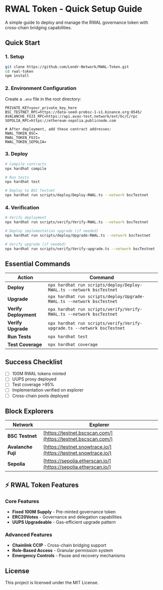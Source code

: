# RWAL Token - Quick Setup Guide

A simple guide to deploy and manage the RWAL governance token with cross-chain bridging capabilities.

## Quick Start

### 1. Setup

```bash
git clone https://github.com/Lendr-Network/RWAL-Token.git
cd rwal-token
npm install
```

### 2. Environment Configuration

Create a `.env` file in the root directory:

```env
PRIVATE_KEY=your_private_key_here
BSC_TESTNET_RPC=https://data-seed-prebsc-1-s1.binance.org:8545/
AVALANCHE_FUJI_RPC=https://api.avax-test.network/ext/bc/C/rpc
SEPOLIA_RPC=https://ethereum-sepolia.publicnode.com

# After deployment, add these contract addresses:
RWAL_TOKEN_BSC=
RWAL_TOKEN_FUJI=
RWAL_TOKEN_SEPOLIA=
```

### 3. Deploy

```bash
# Compile contracts
npx hardhat compile

# Run tests
npx hardhat test

# Deploy to BSC Testnet
npx hardhat run scripts/deploy/Deploy-RWAL.ts --network bscTestnet
```

### 4. Verification

```bash
# Verify deployment
npx hardhat run scripts/verify/Verify-RWAL.ts --network bscTestnet

# Deploy implementation upgrade (if needed)
npx hardhat run scripts/deploy/Upgrade-RWAL.ts --network bscTestnet

# Verify upgrade (if needed)
npx hardhat run scripts/verify/Verify-upgrade.ts --network bscTestnet
```

## Essential Commands

| Action | Command |
|--------|---------|
| **Deploy** | `npx hardhat run scripts/deploy/Deploy-RWAL.ts --network bscTestnet` |
| **Upgrade** | `npx hardhat run scripts/deploy/Upgrade-RWAL.ts --network bscTestnet` |
| **Verify Deployment** | `npx hardhat run scripts/verify/Verify-RWAL.ts --network bscTestnet` |
| **Verify Upgrade** | `npx hardhat run scripts/verify/Verify-upgrade.ts --network bscTestnet` |
| **Run Tests** | `npx hardhat test` |
| **Test Coverage** | `npx hardhat coverage` |

## Success Checklist

- [ ] 100M RWAL tokens minted
- [ ] UUPS proxy deployed
- [ ] Test coverage >95%
- [ ] Implementation verified on explorer
- [ ] Cross-chain pools deployed

## Block Explorers

| Network | Explorer |
|---------|----------|
| **BSC Testnet** | [https://testnet.bscscan.com/](https://testnet.bscscan.com/) |
| **Avalanche Fuji** | [https://testnet.snowtrace.io/](https://testnet.snowtrace.io/) |
| **Sepolia** | [https://sepolia.etherscan.io/](https://sepolia.etherscan.io/) |

## ⚡ RWAL Token Features

### Core Features
- **Fixed 100M Supply** - Pre-minted governance token
- **ERC20Votes** - Governance and delegation capabilities
- **UUPS Upgradeable** - Gas-efficient upgrade pattern

### Advanced Features
- **Chainlink CCIP** - Cross-chain bridging support
- **Role-Based Access** - Granular permission system
- **Emergency Controls** - Pause and recovery mechanisms

## License

This project is licensed under the MIT License.

